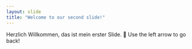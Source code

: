 ```yaml
---
layout: slide
title: "Welcome to our second slide!"
---
```

Herzlich Willkommen, das ist mein erster Slide. :star_struck:
Use the left arrow to go back!
